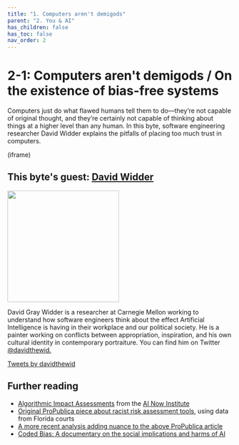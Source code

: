 ```yaml
---
title: "1. Computers aren't demigods"
parent: "2. You & AI"
has_children: false
has_toc: false
nav_order: 2
---
```


# 2-1: Computers aren't demigods / On the existence of bias-free systems

Computers just do what flawed humans tell them to do—they’re not capable of original thought, and they’re certainly not capable of thinking about things at a higher level than any human. In this byte, software engineering researcher David Widder explains the pitfalls of placing too much trust in computers.

(iframe)

## This byte's guest: [David Widder](http://davidwidder.me/)

<img src="http://davidwidder.me/images/portrait-newerer-crop.jpg" width="250">

David Gray Widder is a researcher at Carnegie Mellon working to understand how software engineers think about the effect Artificial Intelligence is having in their workplace and our political society. He is a painter working on conflicts between appropriation, inspiration, and his own cultural identity in contemporary portraiture. You can find him on Twitter [@davidthewid.](https://twitter.com/davidthewid)

<a class="twitter-timeline" data-height="350" data-dnt="true" href="https://twitter.com/davidthewid?ref_src=twsrc%5Etfw">Tweets by davidthewid</a> <script async src="https://platform.twitter.com/widgets.js" charset="utf-8"></script>

## Further reading

* [Algorithmic Impact Assessments](https://ainowinstitute.org/aiareport2018.pdf) from the [AI Now Institute](https://ainowinstitute.org/)
* [Original ProPublica piece about racist risk assessment tools](https://www.propublica.org/article/machine-bias-risk-assessments-in-criminal-sentencing), using data from Florida courts
* [A more recent analysis adding nuance to the above ProPublica article](https://www.washingtonpost.com/news/monkey-cage/wp/2016/10/17/can-an-algorithm-be-racist-our-analysis-is-more-cautious-than-propublicas/)
* [Coded Bias: A documentary on the social implications and harms of AI](https://www.codedbias.com/virtualcinema)
